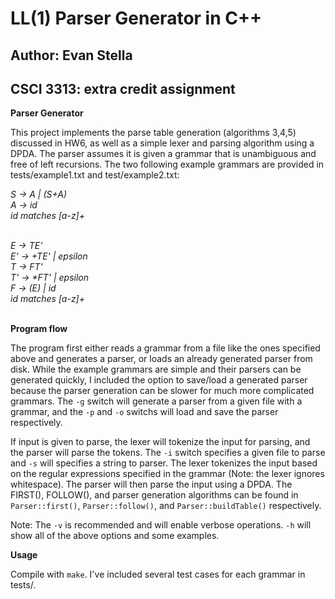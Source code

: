 # LL(1) Parser Generator in C++
## Author: Evan Stella
## CSCI 3313: extra credit assignment

**Parser Generator**

This project implements the parse table generation (algorithms 3,4,5) discussed in HW6, as well as a simple lexer and parsing algorithm using a DPDA. The parser assumes it is given a grammar that is unambiguous and free of left recursions. The two following example grammars are provided in tests/example1.txt and test/example2.txt:

*S -> A | (S+A)<br />*
*A -> id<br />*
*id matches [a-z]+<br />*
<br />

*E -> TE'<br />*
*E' -> +TE' | epsilon<br />*
*T -> FT'<br />*
*T' -> \*FT' | epsilon<br />*
*F -> (E) | id<br />*
*id matches [a-z]+<br />*
<br />

**Program flow**

The program first either reads a grammar from a file like the ones specified above and generates a parser, or loads an already generated parser from disk. While the example grammars are simple and their parsers can be generated quickly, I included the option to save/load a generated parser because the parser generation can be slower for much more complicated grammars. The `-g` switch will generate a parser from a given file with a grammar, and the `-p` and `-o` switchs will load and save the parser respectively.

If input is given to parse, the lexer will tokenize the input for parsing, and the parser will parse the tokens. The `-i` switch specifies a given file to parse and `-s` will specifies a string to parser. The lexer tokenizes the input based on the regular expressions specified in the grammar (Note: the lexer ignores whitespace). The parser will then parse the input using a DPDA. The FIRST(), FOLLOW(), and parser generation algorithms can be found in `Parser::first()`, `Parser::follow()`, and `Parser::buildTable()` respectively.

Note: The `-v` is recommended and will enable verbose operations. `-h` will show all of the above options and some examples. 

**Usage**

Compile with `make`. I've included several test cases for each grammar in tests/.


